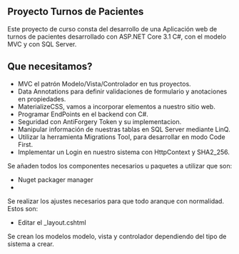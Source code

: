 ## Proyecto Turnos de Pacientes

Este proyecto de curso consta del desarrollo de una Aplicación web de turnos de pacientes desarrollado con ASP.NET Core 3.1 C#, con el modelo MVC y con SQL Server.

## Que necesitamos?
- MVC el patrón Modelo/Vista/Controlador en tus proyectos.
- Data Annotations para definir validaciones de formulario y anotaciones en propiedades.
- MaterializeCSS, vamos a incorporar elementos a nuestro sitio web.
- Programar EndPoints en el backend con C#.
- Seguridad con AntiForgery Token y su implementacion.
- Manipular información de nuestras tablas en SQL Server mediante LinQ.
- Utilizar la herramienta Migrations Tool, para desarrollar en modo Code First.
- Implementar un Login en nuestro sistema con HttpContext y SHA2_256.


Se añaden todos los componentes necesarios u paquetes a utilizar que son:
- Nuget packager manager
- 

Se realizar los ajustes necesarios para que todo aranque con normalidad. Estos son:
- Editar el _layout.cshtml


Se crean los modelos modelo, vista y controlador dependiendo del tipo de sistema a crear.
